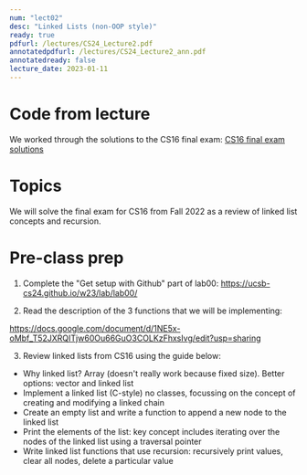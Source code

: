 ```yaml
---
num: "lect02"
desc: "Linked Lists (non-OOP style)"
ready: true
pdfurl: /lectures/CS24_Lecture2.pdf
annotatedpdfurl: /lectures/CS24_Lecture2_ann.pdf
annotatedready: false
lecture_date: 2023-01-11
---
```


# Code from lecture
We worked through the solutions to the CS16 final exam: [CS16 final exam solutions](https://github.com/ucsb-cs24-w23/diba-cs16-final-solutions)

# Topics

We will solve the final exam for CS16 from Fall 2022 as a review of linked list concepts and recursion.

# Pre-class prep
1. Complete the "Get setup with Github" part of lab00: https://ucsb-cs24.github.io/w23/lab/lab00/

2. Read the description of the 3 functions that we will be implementing:

https://docs.google.com/document/d/1NE5x-oMbf_T52JXRQITjw60Ou66GuO3COLKzFhxsIvg/edit?usp=sharing

3. Review linked lists from CS16 using the guide below:
* Why linked list? Array (doesn't really work because fixed size). Better options: vector and linked list
* Implement a linked list (C-style) no classes, focussing on the concept of creating and modifying a linked chain
* Create an empty list and write a function to append a new node to the linked list
* Print the elements of the list: key concept includes iterating over the nodes of the linked list using a traversal pointer
* Write linked list functions that use recursion: recursively print values, clear all nodes, delete a particular value

